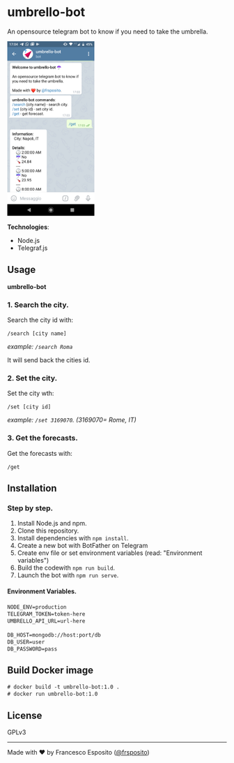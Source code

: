 # umbrello-bot
An opensource telegram bot to know if you need to take the umbrella.

<img src="assets/screenshot.png" height="400">


**Technologies**:

- Node.js
- Telegraf.js



## Usage


**umbrello-bot** 

### 1. Search the city.
Search the city id with:

```
/search [city name] 
```

*example: `/search Roma`*

It will send back the cities id.


### 2. Set the city.
Set the city  wth:

```
/set [city id]
```

*example: `/set 3169070`. (3169070= Rome, IT)*


### 3. Get the forecasts.
Get the forecasts with:
```
/get
```


## Installation
### Step by step.

1. Install Node.js and npm.
2. Clone this repository.
3. Install dependencies with `npm install`.
4. Create a new bot with BotFather on Telegram
5. Create env file or set environment variables (read: "Environment variables")
6. Build the codewith `npm run build`.
7. Launch the bot with `npm run serve`.


#### Environment Variables.
```
NODE_ENV=production
TELEGRAM_TOKEN=token-here
UMBRELLO_API_URL=url-here

DB_HOST=mongodb://host:port/db
DB_USER=user
DB_PASSWORD=pass
```



## Build Docker image
```
# docker build -t umbrello-bot:1.0 .
# docker run umbrello-bot:1.0
```

## License
GPLv3

---
Made with ❤️ by Francesco Esposito ([@frsposito](https://github.com/frsposito))
